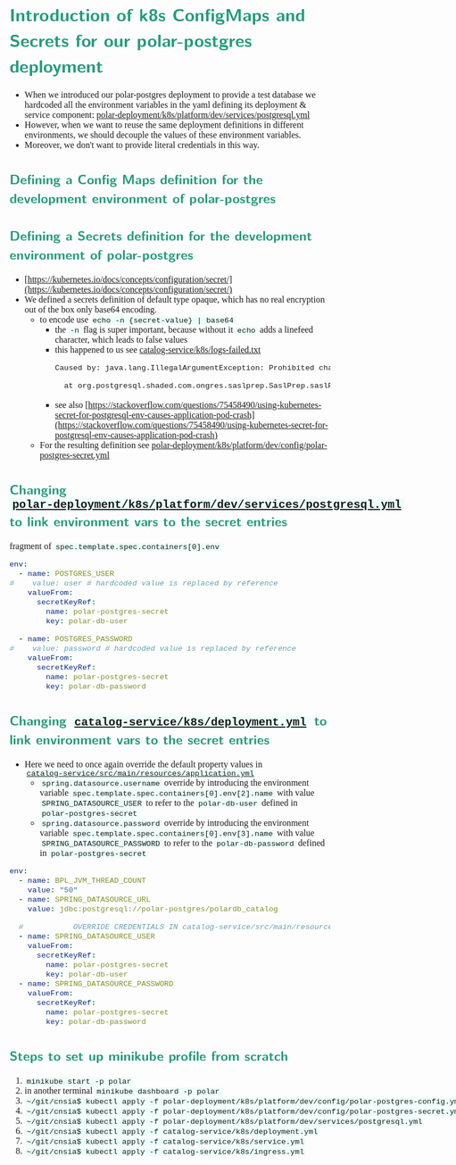 <style>
body {
  font-family: "Gentium Basic", Cardo, "Linux Libertine o", "Palatino Linotype", Cambria, serif;
  font-size: 100% !important;
  padding-right: 12%;
}
code {
	padding: 0 .25em;
	
	white-space: pre;
	font-family: "Tlwg mono", Consolas, "Liberation Mono", Menlo, Courier, monospace;
	
	background-color: #ECFFFA;
	//border: 1px solid #ccc;
	//border-radius: 3px;
}

kbd {
	display: inline-block;
	padding: 3px 5px;
	font-family: "Tlwg mono", Consolas, "Liberation Mono", Menlo, Courier, monospace;
	line-height: 10px;
	color: #555;
	vertical-align: middle;
	background-color: #ECFFFA;
	border: solid 1px #ccc;
	border-bottom-color: #bbb;
	border-radius: 3px;
	box-shadow: inset 0 -1px 0 #bbb;
}

h1,h2,h3,h4,h5 {
  color: #269B7D; 
  font-family: "fira sans", "Latin Modern Sans", Calibri, "Trebuchet MS", sans-serif;
}

img {
  width: auto; 
  height: 80%;
  max-height: 100%; 
}
</style>

# Introduction of k8s ConfigMaps and Secrets for our polar-postgres deployment
- When we introduced our polar-postgres deployment to provide a test database we hardcoded all the environment variables
in the yaml defining its deployment & service component: 
[polar-deployment/k8s/platform/dev/services/postgresql.yml](../../../polar-deployment/k8s/platform/dev/services/postgresql.yml)
- However, when we want to reuse the same deployment definitions in different environments, we should decouple the 
  values of these environment variables.
- Moreover, we don't want to provide literal credentials in this way.

## Defining a Config Maps definition for the development environment of polar-postgres



## Defining a Secrets definition for the development environment of polar-postgres
- [https://kubernetes.io/docs/concepts/configuration/secret/](https://kubernetes.io/docs/concepts/configuration/secret/)
- We defined a secrets definition of default type opaque, which has no real encryption out of the box only base64
  encoding.
  - to encode use `echo -n {secret-value} | base64`
    - the `-n` flag is super important, because without it `echo` adds a linefeed character, which leads to false values
    - this happened to us see [catalog-service/k8s/logs-failed.txt](../../k8s/logs-failed.txt)
      ```bash
      Caused by: java.lang.IllegalArgumentException: Prohibited character

        at org.postgresql.shaded.com.ongres.saslprep.SaslPrep.saslPrep(SaslPrep.java:105) ~[postgresql-42.7.3.jar:42.7.3]
      ```
    - see also [https://stackoverflow.com/questions/75458490/using-kubernetes-secret-for-postgresql-env-causes-application-pod-crash](https://stackoverflow.com/questions/75458490/using-kubernetes-secret-for-postgresql-env-causes-application-pod-crash)
  - For the resulting definition see [polar-deployment/k8s/platform/dev/config/polar-postgres-secret.yml](../../../polar-deployment/k8s/platform/dev/config/polar-postgres-secret.yml)

## Changing [`polar-deployment/k8s/platform/dev/services/postgresql.yml`](../../../polar-deployment/k8s/platform/dev/services/postgresql.yml) to link environment vars to the secret entries
fragment of `spec.template.spec.containers[0].env`
```yaml
env:
  - name: POSTGRES_USER
#    value: user # hardcoded value is replaced by reference
    valueFrom:
      secretKeyRef:
        name: polar-postgres-secret
        key: polar-db-user

  - name: POSTGRES_PASSWORD
#    value: password # hardcoded value is replaced by reference
    valueFrom:
      secretKeyRef:
        name: polar-postgres-secret
        key: polar-db-password
```
## Changing [`catalog-service/k8s/deployment.yml`](../../k8s/deployment.yml) to link environment vars to the secret entries
- Here we need to once again override the default property values in 
  [`catalog-service/src/main/resources/application.yml`](../../src/main/resources/application.yml)
  - `spring.datasource.username` override by introducing the environment variable 
    `spec.template.spec.containers[0].env[2].name` with value `SPRING_DATASOURCE_USER` to refer to the 
    `polar-db-user` defined in `polar-postgres-secret`
  - `spring.datasource.password` override by introducing the environment variable
    `spec.template.spec.containers[0].env[3].name` with value `SPRING_DATASOURCE_PASSWORD` to refer to the
    `polar-db-password` defined in `polar-postgres-secret`
```yaml
env:
  - name: BPL_JVM_THREAD_COUNT
    value: "50"
  - name: SPRING_DATASOURCE_URL
    value: jdbc:postgresql://polar-postgres/polardb_catalog

  #           OVERRIDE CREDENTIALS IN catalog-service/src/main/resources/application.yml
  - name: SPRING_DATASOURCE_USER
    valueFrom:
      secretKeyRef:
        name: polar-postgres-secret
        key: polar-db-user
  - name: SPRING_DATASOURCE_PASSWORD
    valueFrom:
      secretKeyRef:
        name: polar-postgres-secret
        key: polar-db-password
```

## Steps to set up minikube profile from scratch
1. `minikube start -p polar`
2. in another terminal `minikube dashboard -p polar`
3. `~/git/cnsia$ kubectl apply -f polar-deployment/k8s/platform/dev/config/polar-postgres-config.yml`
4. `~/git/cnsia$ kubectl apply -f polar-deployment/k8s/platform/dev/config/polar-postgres-secret.yml`
5. `~/git/cnsia$ kubectl apply -f polar-deployment/k8s/platform/dev/services/postgresql.yml`
6. `~/git/cnsia$ kubectl apply -f catalog-service/k8s/deployment.yml`
7. `~/git/cnsia$ kubectl apply -f catalog-service/k8s/service.yml`
8. `~/git/cnsia$ kubectl apply -f catalog-service/k8s/ingress.yml`
